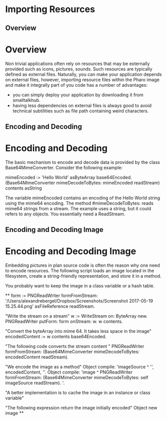 # Importing Resources## Overview # OverviewNon trivial applications often rely on resources that may be externally provided such as icons, pictures, sounds. Such resources are typically defined as external files. Naturally, you can make your application depends on external files, however, importing resource files within the Pharo image and make it integrally part of you code has a number of advantages:- you can simply deploy your application by downloading it from smalltalkhub. - having less dependencies on external files is always good to avoid technical subtilities such as file path containing weird characters. ## Encoding and Decoding # Encoding and DecodingThe basic mechanism to encode and decode data is provided by the class Base64MimeConverter. Consider the following example:mimeEncoded := 'Hello World' asByteArray base64Encoded.(Base64MimeConverter mimeDecodeToBytes: mimeEncoded readStream) contents asStringThe variable mimeEncoded contains an encoding of the Hello World string using the mime64 encoding. The method #mimeDecodeToBytes: reads mime64 strings from a stream. The example uses a string, but it could refers to any objects. You essentially need a ReadStream. ## Encoding and Decoding Image # Encoding and Decoding ImageEmbedding pictures in plan source code is often the reason why one need to encode resources. The following script loads an image located in the filesystem, create a string-friendly representation, and store it in a method. You probably want to keep the image in a class variable or a hash table.**form := PNGReadWriter formFromStream: '/Users/alexandrebergel/Dropbox/Screenshots/Screenshot 2017-05-19 15.25.44.png' asFileReference readStream."Write the stream on a stream"w := WriteStream on: ByteArray new.PNGReadWriter putForm: form onStream: w.w contents."Convert the byteArray into mime 64. It takes less space in the image"encodedContent := w contents base64Encoded."The following code converts the stream content "PNGReadWriter formFromStream: (Base64MimeConverter mimeDecodeToBytes: encodedContent readStream)."We encode the image as a method"Object compile: 'imageSource  ^ '',  encodedContent, ''.Object compile: 'image ^ PNGReadWriter formFromStream: (Base64MimeConverter mimeDecodeToBytes: self imageSource readStream). '."A better implementation is to cache the image in an instance or class variable""The following expression return the image initially encoded"Object new image **